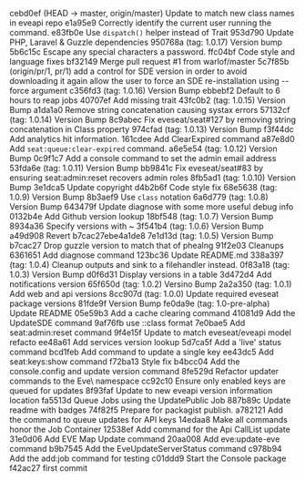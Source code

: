cebd0ef (HEAD -> master, origin/master) Update to match new class names in eveapi repo
e1a95e9 Correctly identify the current user running the command.
e83fb0e Use `dispatch()` helper instead of Trait
953d790 Update PHP, Laravel & Guzzle dependencies
950768a (tag: 1.0.17) Version bump
5b6c15c Escape any special characters a password.
ffc04bf Code style and language fixes
bf32149 Merge pull request #1 from warlof/master
5c7f85b (origin/pr/1, pr/1) add a control for SDE version in order to avoid downloading it again allow the user to force an SDE re-installation using --force argument
c356fd3 (tag: 1.0.16) Version Bump
ebbebf2 Default to 6 hours to reap jobs
40707ef Add missing trait
43fc0b2 (tag: 1.0.15) Version Bump
a1da1a0 Remove string concatenation causing systax errors
57132cf (tag: 1.0.14) Version Bump
8c9abec Fix eveseat/seat#127 by removing string concatenation in Class property
974cfad (tag: 1.0.13) Version Bump
f3f44dc Add analytics hit information.
161cdee Add ClearExpired command
a87e8d0 Add `seat:queue:clear-expired` command.
a6e5e54 (tag: 1.0.12) Version Bump
0c9f1c7 Add a console command to set the admin email address
53fda6e (tag: 1.0.11) Version Bump
bb9841c Fix eveseat/seat#83 by ensuring seat:admin:reset recovers admin roles
8fb5ad1 (tag: 1.0.10) Version Bump
3e1dca5 Update copyright
d4b2b6f Code style fix
68e5638 (tag: 1.0.9) Version Bump
8b3aef9 Use `class` notation
6a6d779 (tag: 1.0.8) Version Bump
643479f Update diagnose with some more useful debug info
0132b4e Add Github version lookup
18bf548 (tag: 1.0.7) Version Bump
8934a36 Specify versions with ~
3f541b4 (tag: 1.0.6) Version Bump
a49d908 Revert b7cac27ebe4a1de8
7e1d13d (tag: 1.0.5) Version Bump
b7cac27 Drop guzzle version to match that of phealng
91f2e03 Cleanups
6361651 Add diagnose command
123bc36 Update README.md
338a397 (tag: 1.0.4) Cleanup outputs and sink to a filehandler instead.
0f83a18 (tag: 1.0.3) Version Bump
d0f6d31 Display versions in a table
3d472d4 Add notifications version
65f650d (tag: 1.0.2) Versino Bump
2a2a350 (tag: 1.0.1) Add web and api versions
8cc907d (tag: 1.0.0) Update required eveseat package versions
81fde9f Version Bump
fe0da9e (tag: 1.0-pre-alpha) Update README
05e59b3 Add a cache clearing command
41081d9 Add the UpdateSDE command
9af76fb use ::class format
7e0bae5 Add seat:admin:reset command
9f4e15f Update to match eveseat/eveapi model refacto
ee48a61 Add services version lookup
5d7ca5f Add a 'live' status command
bcd1feb Add command to update a single key
ee43dc5 Add seat:keys:show command
f72ba13 Style fix
b4bcc04 Add the console.config and update version command
8fe529d Refactor updater commands to the Eve\ namespace
cc92c10 Ensure only enabled keys are queued for updates
8f93faf Update to new eveapi version information location
fa5513d Queue Jobs using the UpdatePublic Job
887b89c Update readme with badges
74f82f5 Prepare for packagist publish.
a782121 Add the command to queue updates for API keys
14edaa8 Make all commands honor the Job Container
12538ef Add command for the Api CallList update
31e0d06 Add EVE Map Update command
20aa008 Add eve:update-eve command
b9b7545 Add the EveUpdateServerStatus command
c978b94 Add the add:job command for testing
c01ddd9 Start the Console package
f42ac27 first commit
